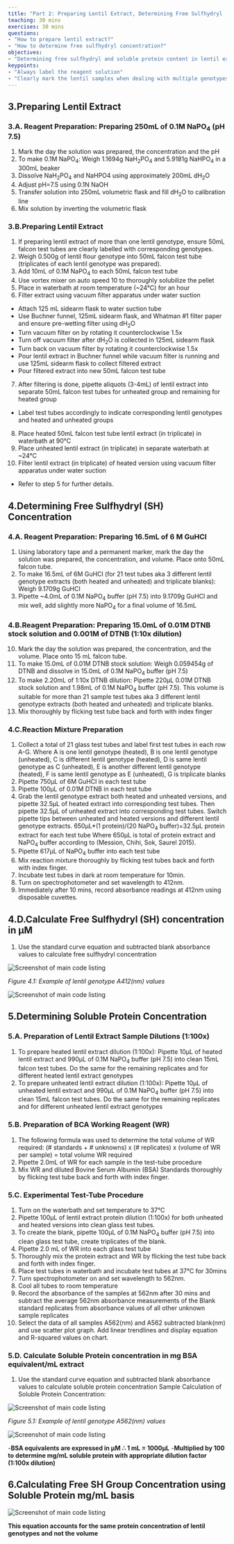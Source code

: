 ```yaml
---
title: "Part 2: Preparing Lentil Extract, Determining Free Sulfhydryl (SH) and Soluble Protein Content "
teaching: 30 mins
exercises: 30 mins
questions:
- "How to prepare lentil extract?"
- "How to determine free sulfhydryl concentration?"
objectives:
- "Determining free sulfhydryl and soluble protein content in lentil extract"
keypoints:
- "Always label the reagent solution"
- "Clearly mark the lentil samples when dealing with multiple genotypes"
---
```


## 3.Preparing Lentil Extract

### 3.A. Reagent Preparation: Preparing 250mL of 0.1M NaPO<sub>4</sub> (pH 7.5)
1. Mark the day the solution was prepared, the concentration and the pH
2. To make 0.1M NaPO<sub>4</sub>: Weigh 1.1694g NaH<sub>2</sub>PO<sub>4</sub> and 5.9181g NaHPO<sub>4</sub> in a 300mL beaker
3. Dissolve NaH<sub>2</sub>PO<sub>4</sub> and NaHPO4 using approximately 200mL dH<sub>2</sub>O 
4. Adjust pH=7.5 using 0.1N NaOH 
5. Transfer solution into 250mL volumetric flask and fill dH<sub>2</sub>O to calibration line
6. Mix solution by inverting the volumetric flask 

### 3.B.Preparing Lentil Extract 
1. If preparing lentil extract of more than one lentil genotype, ensure 50mL falcon test tubes are clearly labelled with corresponding genotypes.  
2. Weigh 0.500g of lentil flour genotype into 50mL falcon test tube (triplicates of each lentil genotype was prepared). 
3. Add 10mL of 0.1M NaPO<sub>4</sub> to each 50mL falcon test tube 
4. Use vortex mixer on auto speed 10 to thoroughly solubilize the pellet 
5. Place in waterbath at room temperature (~24°C) for an hour 
6. Filter extract using vacuum filter apparatus under water suction 
- Attach 125 mL sidearm flask to water suction tube 
- Use Buchner funnel, 125mL sidearm flask, and Whatman #1 filter paper and ensure pre-wetting filter using dH<sub>2</sub>O 
- Turn vacuum filter on by rotating it counterclockwise 1.5x 
- Turn off vacuum filter after dH<sub>2</sub>O  is collected in 125mL sidearm flask  
- Turn back on vacuum filter by rotating it counterclockwise 1.5x
- Pour lentil extract in Buchner funnel while vacuum filter is running and use 125mL sidearm flask to collect filtered extract 
- Pour filtered extract into new 50mL falcon test tube
7. After filtering is done, pipette aliquots (3-4mL) of lentil extract into separate 50mL falcon test tubes for unheated group and remaining for heated group 
- Label test tubes accordingly to indicate corresponding lentil genotypes and heated and unheated groups 
8. Place heated 50mL falcon test tube lentil extract (in triplicate) in waterbath at 90°C
9. Place unheated lentil extract (in triplicate) in separate waterbath at ~24°C
10. Filter lentil extract (in triplicate) of heated version using vacuum filter apparatus under water suction 
- Refer to step 5 for further details.

## 4.Determining Free Sulfhydryl (SH) Concentration

### 4.A. Reagent Preparation: Preparing 16.5mL of 6 M GuHCl 
1.	Using laboratory tape and a permanent marker, mark the day the solution was prepared, the concentration, and volume. Place onto 50mL falcon tube.  
2.	To make 16.5mL of 6M GuHCl (for 21 test tubes aka 3 different lentil genotype extracts (both heated and unheated) and triplicate blanks): Weigh 9.1709g GuHCl 
3.	Pipette ~4.0mL of 0.1M NaPO<sub>4</sub> buffer (pH 7.5) into 9.1709g GuHCl and mix well, add slightly more NaPO<sub>4</sub> for a final volume of 16.5mL

### 4.B.Reagent Preparation: Preparing 15.0mL of 0.01M DTNB stock solution and 0.001M of DTNB (1:10x dilution) 
10.	Mark the day the solution was prepared, the concentration, and the volume. Place onto 15 mL falcon tube.  
11.	To make 15.0mL of 0.01M DTNB stock solution: Weigh 0.059454g of DTNB and dissolve in 15.0mL of 0.1M NaPO<sub>4</sub> buffer (pH 7.5)
12.	To make 2.20mL of 1:10x DTNB dilution: Pipette 220µL 0.01M DTNB stock solution and 1.98mL of 0.1M NaPO<sub>4</sub> buffer (pH 7.5). This volume is suitable for more than 21 sample test tubes aka 3 different lentil genotype extracts (both heated and unheated) and triplicate blanks.  
13.	Mix thoroughly by flicking test tube back and forth with index finger

### 4.C.Reaction Mixture Preparation 
1. Collect a total of 21 glass test tubes and label first test tubes in each row A-G. Where A is one lentil genotype (heated), B is one lentil genotype (unheated), C is different lentil genotype (heated), D is same lentil genotype as C (unheated), E is another different lentil genotype (heated), F is same lentil genotype as E (unheated), G is triplicate blanks 
2. Pipette 750µL of 6M GuHCl in each test tube 
3. Pipette 100µL of 0.01M DTNB in each test tube 
4. Grab the lentil genotype extract both heated and unheated versions, and pipette 32.5µL of heated extract into corresponding test tubes. Then pipette 32.5µL of unheated extract into corresponding test tubes. Switch pipette tips between unheated and heated versions and different lentil genotype extracts. 
650µL*(1 protein)/(20 NaPO<sub>4</sub> buffer)=32.5µL protein extract for each test tube 
Where 650µL is total of protein extract and NaPO<sub>4</sub> buffer according to (Mession, Chihi, Sok, Saurel 2015). 
5. Pipette 617µL of NaPO<sub>4</sub> buffer into each test tube
6. Mix reaction mixture thoroughly by flicking test tubes back and forth with index finger. 
7. Incubate test tubes in dark at room temperature for 10min.
8. Turn on spectrophotometer and set wavelength to 412nm. 
9. Immediately after 10 mins, record absorbance readings at 412nm using disposable cuvettes.

## 4.D.Calculate Free Sulfhydryl (SH) concentration in µM
1. Use the standard curve equation and subtracted blank absorbance values to calculate free sulfhydryl concentration

![Screenshot of main code listing](../fig/PART-1-figure4.1.png)

*Figure 4.1: Example of lentil genotype A412(nm) values*

![Screenshot of main code listing](../fig/PART-1-figure4.png)

## 5.Determining Soluble Protein Concentration

### 5.A. Preparation of Lentil Extract Sample Dilutions (1:100x)
1. To prepare heated lentil extract dilution (1:100x): Pipette 10µL of heated lentil extract and 990µL of 0.1M NaPO<sub>4</sub> buffer (pH 7.5) into clean 15mL falcon test tubes. Do the same for the remaining replicates and for different heated lentil extract genotypes
2. To prepare unheated lentil extract dilution (1:100x): Pipette 10µL of unheated lentil extract and 990µL of 0.1M NaPO<sub>4</sub> buffer (pH 7.5) into clean 15mL falcon test tubes. Do the same for the remaining replicates and for different unheated lentil extract genotypes

### 5.B. Preparation of BCA Working Reagent (WR)
1. The following formula was used to determine the total volume of WR required: 
(# standards + # unknowns) x (# replicates) x (volume of WR per sample) = total volume WR required 
2. Pipette 2.0mL of WR for each sample in the test-tube procedure
3. Mix WR and diluted Bovine Serum Albumin (BSA) Standards thoroughly by flicking test tube back and forth with index finger. 


### 5.C. Experimental Test-Tube Procedure 
1. Turn on the waterbath and set temperature to 37°C
2. Pipette 100µL of lentil extract protein dilution (1:100x) for both unheated and heated versions into clean glass test tubes. 
3. To create the blank, pipette 100µL of 0.1M NaPO<sub>4</sub> buffer (pH 7.5) into clean glass test tube, create triplicates of the blank.
4. Pipette 2.0 mL of WR into each glass test tube 
5. Thoroughly mix the protein extract and WR by flicking the test tube back and forth with index finger.
6. Place test tubes in waterbath and incubate test tubes at 37°C for 30mins
7. Turn spectrophotometer on and set wavelength to 562nm. 
8. Cool all tubes to room temperature 
9. Record the absorbance of the samples at 562nm after 30 mins and subtract the average 562nm absorbance measurements of the Blank standard replicates from absorbance values of all other unknown sample replicates  
10. Select the data of all samples A562(nm) and A562 subtracted blank(nm) and use scatter plot graph. Add linear trendlines and display equation and R-squared values on chart.

### 5.D. Calculate Soluble Protein concentration in mg BSA equivalent/mL extract 
1. Use the standard curve equation and subtracted blank absorbance values to calculate soluble protein concentration 
Sample Calculation of Soluble Protein Concentration: 

![Screenshot of main code listing](../fig/PART-1-figure.5.1.png)

*Figure 5.1: Example of lentil genotype A562(nm) values*

![Screenshot of main code listing](../fig/PART-1-figure.5.png)

-**BSA equivalents are expressed in µM ∴ 1 mL = 1000µL**
-**Multiplied by 100 to determine mg/mL soluble protein with appropriate dilution factor (1:100x dilution)**

## 6.Calculating Free SH Group Concentration using Soluble Protein mg/mL basis

![Screenshot of main code listing](../fig/PART-1-figure.6.png)

**This equation accounts for the same protein concentration of lentil genotypes and not the volume**
